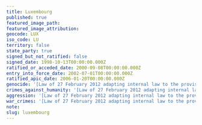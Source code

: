 ```yaml
---
title: Luxembourg
published: true
featured_image_path:
featured_image_attribution:
geocode: LUX
iso_code: LU
territory: false
state_party: true
signed_but_not_ratified: false
signed_date: 1998-10-13T00:00:00.000Z
ratified_or_acceded_date: 2000-09-08T00:00:00.000Z
entry_into_force_date: 2002-07-01T00:00:00.000Z
ratified_apic_date: 2006-01-20T00:00:00.000Z
genocide: '[Law of 27 February 2012 adapting internal law to the provisions of the Rome Statute of the International Criminal Court, approved by a law of 14 August 2000 approving the Rome Statute of the International Criminal Court, done in Rome, 17 July 1998, Article 136 A](https://iccdb.hrlc.net/data/doc/412/)'
crimes_against_humanity: '[Law of 27 February 2012 adapting internal law to the provisions of the Rome Statute of the International Criminal Court, approved by a law of 14 August 2000 approving the Rome Statute of the International Criminal Court, done in Rome, 17 July 1998, Article 136 B](https://iccdb.hrlc.net/data/doc/412/)'
aggression: '[Law of 27 February 2012 adapting internal law to the provisions of the Rome Statute of the International Criminal Court, approved by a law of 14 August 2000 approving the Rome Statute of the International Criminal Court, done in Rome, 17 July 1998, Article 136 D](https://iccdb.hrlc.net/data/doc/412/)'
war_crimes: '[Law of 27 February 2012 adapting internal law to the provisions of the Rome Statute of the International Criminal Court, approved by a law of 14 August 2000 approving the Rome Statute of the International Criminal Court, done in Rome, 17 July 1998, Article 136 C](https://iccdb.hrlc.net/data/doc/412/)'
note:
slug: luxembourg
---
```




